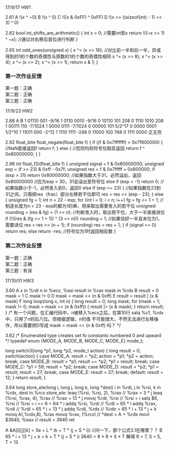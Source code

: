 
17/9/17 HW1

2.61
A !(x ^ ~0)
B !(x ^ 0)
C !((x & 0xFF) ^ 0xFF)
D !(x >> ((sizeof(int) - 1) << 3) ^ 0)

2.62
bool int_shifts_are_arithmetic() {
	int x = 0;  //需要int型x
	return !((~x >> 1) ^ ~x); //通过对右移后首位进行判断
}

2.65
int odd_ones(unsigned x) {
	x ^= (x >> 16); //对比前一半和后一半，异或得到的1的个数的奇偶性与原数的1的个数的奇偶性相同
	x ^= (x >> 8);
	x ^= (x >> 4);
	x ^= (x >> 2);
	x ^= (x >> 1);
	return x & 1;
}


### 第一次作业反馈

第一题：正确  
第二题：正确  
第三题：正确  

17/9/23 HW2

2.88
A						B
1 01110 001		-9/16			1 0110 0010		-9/16
0 10110 101		208			0 1110 1010		208
1 00111 110		-7/1024			1 0000 0111		-7/1024
0 00000 101		5/2^17			0 0000 0001		1/2^10
1 11011 000		-2^12			1 1110 1111		-248
0 11000 100		768			0 1111 0000		正无穷 

2.92
float_bite float_negate(float_bite f) {
	if ((f & 0x7fffffff) > 0x7f800000) { //NaN直接返回f 
		return f;
	}
	else { //否则均将符号位取反返回 
		return f ^ 0x80000000;
	}
}

2.96
int float_f2i(float_bite f) {
	unsigned signal = f & 0x80000000;
	unsigned exp = (f >> 23) & 0xff - 0x7f;
	unsigned res = f & 0x7fffff + 0x800000;
	if (exp > 31) return 0x80000000; //如果指数大于31，必然溢出，返回0x80000000 //应为exp > 30，31会溢出至符号位
	else if (exp < -1) return 0; //如果指数小于-1，必然舍入到0，返回0 
	else if (exp >= 23) { //如果指数在23到31之间，只需把res（frac）部分左移若干位即可 
		res = res << (exp - 23);
	}
	else {
		unsigned fg = 1;
		int n = 22 - exp;
		for (int i = 0; i < n; i++) fg = fg << 1 + 1; //制造长度为n = 23 - exp的都为1的串，用来取出需要舍入的若干位 
		unsigned rounding = (res & fg) > (1 << n); //判断舍入时，取出若干位，大于一半直接进位 
		if (!((res & (fg << 1 + 1)) ^ (3 << n))) rounding = 1; //如果恰好一半且末位为1，需要进位 
		res = res >> (n + 1);
		if (rounding) res = res + 1;
	}
	if (signal == 0) return res;
	else return -res; //符号位为1时返回相反数 
}

### 第二次作业反馈

第一题：正确  
第二题：正确  
第三题：有误  

17/10/01 HW3

3.60
A x 	 in %rdi
  n 	 in %ecx, %esi
  result in %rax
  mask   in %rdx
B result = 0
  mask = 1
C mask != 0
D mask = mask << (n & 0xff)
E result = result | (x & mask)
F
long loop(long x, int n)
{
	long result = 0;
	long mask;
	for (mask = 1; mask != 0; mask = mask << (n & 0xff)) {
		result |= (x & mask);
	} 
	return result;
}
/* 有一个问题，在汇编代码中，n被移入%ecx之后，在第10行
salq  %c1, %rdx 中，只用了n的后八位。但根据逻辑，n的值
不可能很大，不然无法进行左移操作，所以需要把D写成
mask = mask << (n & 0xff) 吗？				         */ 

3.62
/* Enumerated type creates set fo constants numbered 0 and upward */
typedef enum {MODE_A, MODE_B, MODE_C, MODE_E} mode_t; 

long switch3(long *p1, long *p2, mode_t action)
{
	long result = 0;
	switch(action) {
	case MODE_A:
		result = *p2;
		action = *p1;
		*p2 = action;
		break;
	case MODE_B:
		result = *p1;
		result += *p2;
		*p1 = result;
		break;
	case MODE_C:
		*p1 = 59;
		result = *p2;
		break;
	case MODE_D:
		result = *p2;
		*p1 = result;
		result = 27;
		break;
	case MODE_E:
		result = 27;
		break;
	default:
		result = 12;
	}
	return result;
} 

3.64
long store_ele(long i, long j, long k, long *dest)
i in %rdi, j in %rsi, k in %rdx, dest in %rcx
store_ele:
	leaq (%rsi, %rsi, 2), %rax 	   // %rax = 3 * j
	leaq (%rsi, %rax, 4), %rax 	   // %rax = 13 * j
	movq %rdi, %rsi			   // %rsi = i
	salq $6, %rsi			   // %rsi = i << 6 = 64 * i
	addq %rsi, %rdi			   // %rdi = 65 * i
	addq %rax, %rdi			   // %rdi = 65 * i + 13 * j
	addq %rdi, %rdx			   // %rdx = 65 * i + 13 * j + k
	movq A(,%rdx,8), %rax
	movq %rax, (%rcx)		   // *dest = A + %rdx
	movl $3640, %eax		   // result = 3640
	ret
	
A &A[i][j][k] = Xa + L * (k + T * (j + S * i)) //问一下，那个公式3.1在哪里？？ 
B 65 * i + 13 * j + k = k + T * (j + S * i)
  3640 = 8 * R * S * T
  解得 R = 7, S = 5, T = 13 
